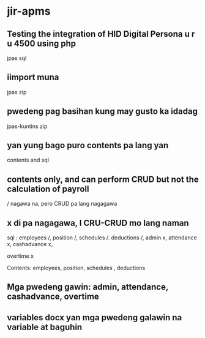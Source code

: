 # jir-apms

Testing the integration of HID Digital Persona u r u 4500 using php
-----------------------------------------------------------------------------


jpas sql

iimport muna
-----------------------------------------------------------------------------


jpas zip

pwedeng pag basihan kung may gusto ka idadag
-----------------------------------------------------------------------------


jpas-kuntins zip

yan yung bago puro contents pa lang yan
-----------------------------------------------------------------------------


contents and sql

contents only, and can perform CRUD but not the calculation of payroll
-----------------------------------------------------------------------------


/   nagawa na, pero CRUD pa lang nagagawa

x   di pa nagagawa, I CRU-CRUD mo lang naman
-----------------------------------------------------------------------------

sql : employees /, position /, schedules /. deductions /, admin x, attendance x, cashadvance x, 

overtime x

Contents: employees, position, schedules , deductions

Mga pwedeng gawin: admin, attendance, cashadvance, overtime 
-----------------------------------------------------------------------------

variables docx
yan mga pwedeng galawin na variable at baguhin
-----------------------------------------------------------------------------


